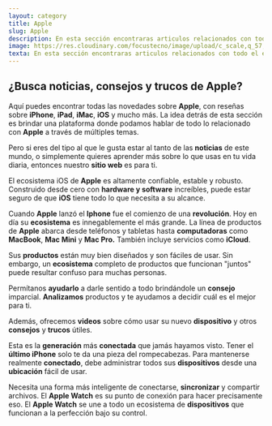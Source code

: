 ```yaml
---
layout: category
title: Apple
slug: Apple
description: En esta sección encontraras articulos relacionados con todo el ecosistema de Apple. Aquí hablaremos de Iphone, iOS, Ipad, Iphone Cloud, iMac, Apple Watch y mucho más.
image: https://res.cloudinary.com/focustecno/image/upload/c_scale,q_57,w_1275/v1625237171/Untitled_afny7a.webp
texta: En esta sección encontraras articulos relacionados con todo el ecosistema de Apple. Aquí hablaremos de Iphone, iOS, Ipad, Iphone Cloud, iMac, Apple Watch y mucho más.
---
```


## ¿Busca noticias, consejos y trucos de Apple?

  Aquí puedes encontrar todas las novedades sobre **Apple**, con reseñas sobre **iPhone**, **iPad**, **iMac**, **iOS** y mucho más. La idea detrás de esta sección es brindar una plataforma donde podamos hablar de todo lo relacionado con **Apple** a través de múltiples temas.

Pero si eres del tipo al que le gusta estar al tanto de las **noticias** de este mundo, o simplemente quieres aprender más sobre lo que usas en tu vida diaria, entonces nuestro **sitio web** es para ti.

El ecosistema iOS de **Apple** es altamente confiable, estable y robusto. Construido desde cero con **hardware y software** increíbles, puede estar seguro de que **iOS** tiene todo lo que necesita a su alcance.

Cuando **Apple** lanzó el **Iphone** fue el comienzo de una **revolución**. Hoy en día su **ecosistema** es innegablemente el más grande. La línea de productos de **Apple** abarca desde teléfonos y tabletas hasta **computadoras** como **MacBook**, **Mac Mini** y **Mac Pro.** También incluye servicios como **iCloud**.

Sus **productos** están muy bien diseñados y son fáciles de usar. Sin embargo, un **ecosistema** completo de productos que funcionan "juntos" puede resultar confuso para muchas personas.

Permítanos **ayudarlo** a darle sentido a todo brindándole un **consejo** imparcial. **Analizamos** productos y te ayudamos a decidir cuál es el mejor para ti.

Además, ofrecemos **videos** sobre cómo usar su nuevo **dispositivo** y otros **consejos** y **trucos** útiles.

Esta es la **generación** más **conectada** que jamás hayamos visto. Tener el **último iPhone** solo te da una pieza del rompecabezas. Para mantenerse realmente **conectado**, debe administrar todos sus **dispositivos** desde una **ubicación** fácil de usar.

Necesita una forma más inteligente de conectarse, **sincronizar** y compartir archivos. El **Apple Watch** es su punto de conexión para hacer precisamente eso. El **Apple Watch** se une a todo un ecosistema de **dispositivos** que funcionan a la perfección bajo su control.
